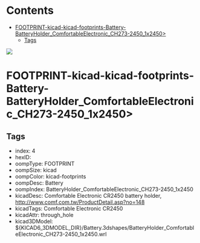 



Contents
========

* [FOOTPRINT-kicad-kicad-footprints-Battery-BatteryHolder_ComfortableElectronic_CH273-2450_1x2450>](#footprint-kicad-kicad-footprints-battery-batteryholder_comfortableelectronic_ch273-2450_1x2450)
	* [Tags](#tags)
  
![][im]
# FOOTPRINT-kicad-kicad-footprints-Battery-BatteryHolder_ComfortableElectronic_CH273-2450_1x2450>

## Tags

- index: 4
- hexID: 
- oompType: FOOTPRINT
- oompSize: kicad
- oompColor: kicad-footprints
- oompDesc: Battery
- oompIndex: BatteryHolder_ComfortableElectronic_CH273-2450_1x2450
- kicadDesc: Comfortable Electronic CR2450 battery holder, http://www.comf.com.tw/ProductDetail.asp?no=148
- kicadTags: Comfortable Electronic CR2450
- kicadAttr: through_hole
- kicad3DModel: ${KICAD6_3DMODEL_DIR}/Battery.3dshapes/BatteryHolder_ComfortableElectronic_CH273-2450_1x2450.wrl



[im]: image.png
